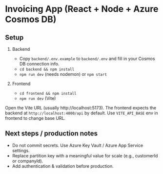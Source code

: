 # Invoicing App (React + Node + Azure Cosmos DB)

## Setup

1. Backend
   - Copy `backend/.env.example` to `backend/.env` and fill in your Cosmos DB connection info.
   - `cd backend && npm install`
   - `npm run dev` (needs nodemon) or `npm start`

2. Frontend
   - `cd frontend && npm install`
   - `npm run dev` (Vite)

Open the Vite URL (usually http://localhost:5173). The frontend expects the backend at `http://localhost:4000/api` by default. Use `VITE_API_BASE` env in frontend to change base URL.

## Next steps / production notes
- Do not commit secrets. Use Azure Key Vault / Azure App Service settings.
- Replace partition key with a meaningful value for scale (e.g., customerId or companyId).
- Add authentication & validation before production.
